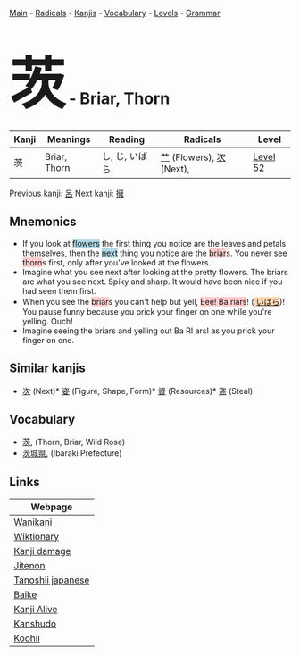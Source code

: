 <style> bigfont {font-size: 100px}</style>
[Main](../README.md) -
[Radicals](../radicals.md) -
[Kanjis](../kanjis.md) -
[Vocabulary](../vocabulary.md) -
[Levels](../levels.md) -
[Grammar](../grammar.md)
# <bigfont> 茨</bigfont> - Briar, Thorn 

| Kanji | Meanings | Reading | Radicals | Level |
| --- | --- | --- | --- | --- |
| 茨 | Briar, Thorn | し, じ, いばら | [艹](../radicals/艹.md) (Flowers), [次](../radicals/次.md) (Next),  | [Level 52](../levels/wk_level52.md) |

Previous kanji: [呂](呂.md) Next kanji: [擁](擁.md) 

## Mnemonics
 * If you look at <span style="background-color:#ADD8E6"> flowers</span> the first thing you notice are the leaves and petals themselves, then the <span style="background-color:#ADD8E6"> next</span> thing you notice are the <span style="background-color:#ffcccb"> briar</span>s. You never see <span style="background-color:#ffcccb"> thorn</span>s first, only after you've looked at the flowers. 
* Imagine what you see next after looking at the pretty flowers. The briars are what you see next. Spiky and sharp. It would have been nice if you had seen them first.
* When you see the <span style="background-color:#ffcccb"> briar</span>s you can't help but yell, <span style="background-color:#ffcccb"> Eee! Ba riars</span>! (<span style="background-color:#fed8b1"> [いばら](https://jisho.org/search/いばら)</span>)! You pause funny because you prick your finger on one while you're yelling. Ouch!
* Imagine seeing the briars and yelling out Ba RI ars! as you prick your finger on one.


## Similar kanjis
 * [次](次.md) (Next)* [姿](姿.md) (Figure, Shape, Form)* [資](資.md) (Resources)* [盗](盗.md) (Steal)


## Vocabulary
 * [茨](../vocabulary/茨.md), (Thorn, Briar, Wild Rose)
* [茨城県](../vocabulary/茨.md), (Ibaraki Prefecture)



## Links 

| Webpage |
| --- |
| [Wanikani          ](https://www.wanikani.com/kanji/茨) |
| [Wiktionary        ](https://en.wiktionary.org/wiki/茨) |
| [Kanji damage      ](http://www.kanjidamage.com/kanji/search?utf8=✓&q=茨) |
| [Jitenon           ](https://jitenon.com/kanji/茨) |
| [Tanoshii japanese ](https://www.tanoshiijapanese.com/dictionary/kanji.cfm?k=茨) |
| [Baike             ](https://baike.baidu.com/item/茨) |
| [Kanji Alive       ](https://app.kanjialive.com/茨) |
| [Kanshudo          ](https://www.kanshudo.com/searchmn?q=茨) |
| [Koohii            ](https://kanji.koohii.com/study/kanji/茨) |
